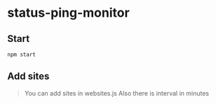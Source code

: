# status-ping-monitor
## Start
```sh
npm start
```

## Add sites
> You can add sites in websites.js
> Also there is interval in minutes
